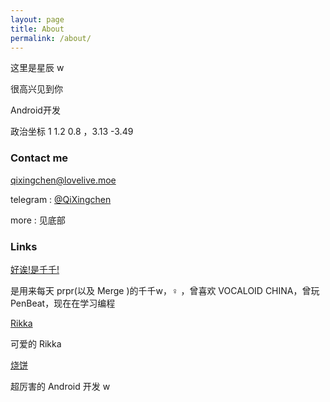 ```yaml
---
layout: page
title: About
permalink: /about/
---
```


这里是星辰 w 

很高兴见到你

Android开发 

政治坐标 1 1.2 0.8 ，3.13 -3.49

### Contact me

[qixingchen@lovelive.moe](mailto:qixingchen@lovelive.moe)   

telegram : [@QiXingchen](https://t.me/QiXingchen)

more : 见底部

### Links

[好诶!是千千!](https://wwyqianqian.github.io) 

是用来每天 prpr(以及 Merge )的千千w，♀ ，曾喜欢 VOCALOID CHINA，曾玩 PenBeat，现在在学习编程


[Rikka](https://shizuku.moe) 

可爱的 Rikka


[烧饼](http://feng.moe) 

超厉害的 Android 开发 w
